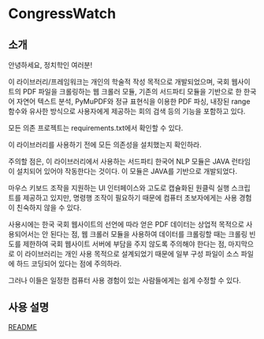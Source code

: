# CongressWatch 

## 소개

안녕하세요, 정치학인 여러분!

이 라이브러리/프레임워크는 개인의 학술적 작성 목적으로 개발되었으며, 국회 웹사이트의 PDF 파일을 크롤링하는 웹 크롤러 모듈, 기존의 서드파티 모듈을 기반으로 한 한국어 자연어 텍스트 분석, PyMuPDF와 정규 표현식을 이용한 PDF 파싱, 내장된 range 함수와 유사한 방식으로 사용자에게 제공하는 회의 검색 등의 기능을 포함하고 있다.

모든 의존 프로젝트는 requirements.txt에서 확인할 수 있다.

이 라이브러리를 사용하기 전에 모든 의존성을 설치했는지 확인하라.

주의할 점은, 이 라이브러리에서 사용하는 서드파티 한국어 NLP 모듈은 JAVA 런타임이 설치되어 있어야 작동한다는 것이다. 이 모듈은 JAVA를 기반으로 개발되었다.

마우스 키보드 조작을 지원하는 UI 인터페이스와 고도로 캡슐화된 원클릭 실행 스크립트를 제공하고 있지만, 명령행 조작이 필요하기 때문에 컴퓨터 초보자에게는 사용 경험이 친숙하지 않을 수 있다.

사용시에는 한국 국회 웹사이트의 선언에 따라 얻은 PDF 데이터는 상업적 목적으로 사용되어서는 안 된다는 점, 웹 크롤러 모듈을 사용하여 데이터를 크롤링할 때는 크롤링 빈도를 제한하여 국회 웹사이트 서버에 부담을 주지 않도록 주의해야 한다는 점, 마지막으로 이 라이브러리는 개인 사용 목적으로 설계되었기 때문에 일부 구성 파일이 소스 파일에 하드 코딩되어 있다는 점에 주의하라.

그러나 이들은 일정한 컴퓨터 사용 경험이 있는 사람들에게는 쉽게 수정할 수 있다.


## 사용 설명

[README](./README.md)
